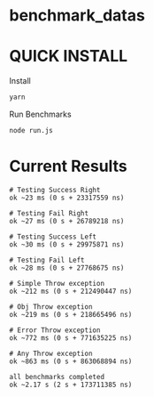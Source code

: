 # benchmark_datas

# QUICK INSTALL 

Install 
```bash
yarn
```

Run Benchmarks
```bash
node run.js
```

# Current Results


```
# Testing Success Right
ok ~23 ms (0 s + 23317559 ns)

# Testing Fail Right
ok ~27 ms (0 s + 26789218 ns)

# Testing Success Left
ok ~30 ms (0 s + 29975871 ns)

# Testing Fail Left
ok ~28 ms (0 s + 27768675 ns)

# Simple Throw exception
ok ~212 ms (0 s + 212490447 ns)

# Obj Throw exception
ok ~219 ms (0 s + 218665496 ns)

# Error Throw exception
ok ~772 ms (0 s + 771635225 ns)

# Any Throw exception
ok ~863 ms (0 s + 863068894 ns)

all benchmarks completed
ok ~2.17 s (2 s + 173711385 ns)
```